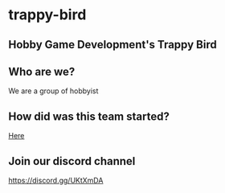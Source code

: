 # trappy-bird
## Hobby Game Development's Trappy Bird

## Who are we?
We are a group of hobbyist

## How did was this team started?
[Here](https://www.reddit.com/r/INAT/comments/92m3uy/hobby_looking_for_a_small_team_for_small_learning/?st=JKGFE395&sh=b53c9985)

## Join our discord channel
https://discord.gg/UKtXmDA
